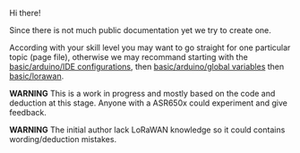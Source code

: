 Hi there!

Since there is not much public documentation yet we try to create one.

According with your skill level you may want to go straight for one particular topic (page file), otherwise we may recommand starting with the [basic/arduino/IDE configurations](basic/arduino/ide_configurations.md), then [basic/arduino/global variables](basic/arduino/global_variables.md) then [basic/lorawan](basic/app/LoRaWan_APP.md).

**WARNING** This is a work in progress and mostly based on the code and deduction at this stage. 
Anyone with a ASR650x could experiment and give feedback.

**WARNING** The initial author lack LoRaWAN knowledge so it could contains wording/deduction mistakes.